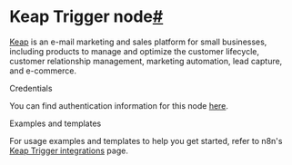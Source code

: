 [](https://github.com/n8n-io/n8n-docs/edit/main/docs/integrations/builtin/trigger-nodes/n8n-nodes-base.keaptrigger.md "Edit this page")

# Keap Trigger node[#](#keap-trigger-node "Permanent link")

[Keap](https://keap.com/) is an e-mail marketing and sales platform for small businesses, including products to manage and optimize the customer lifecycle, customer relationship management, marketing automation, lead capture, and e-commerce.

Credentials

You can find authentication information for this node [here](../../credentials/keap/).

Examples and templates

For usage examples and templates to help you get started, refer to n8n's [Keap Trigger integrations](https://n8n.io/integrations/keap-trigger/) page.